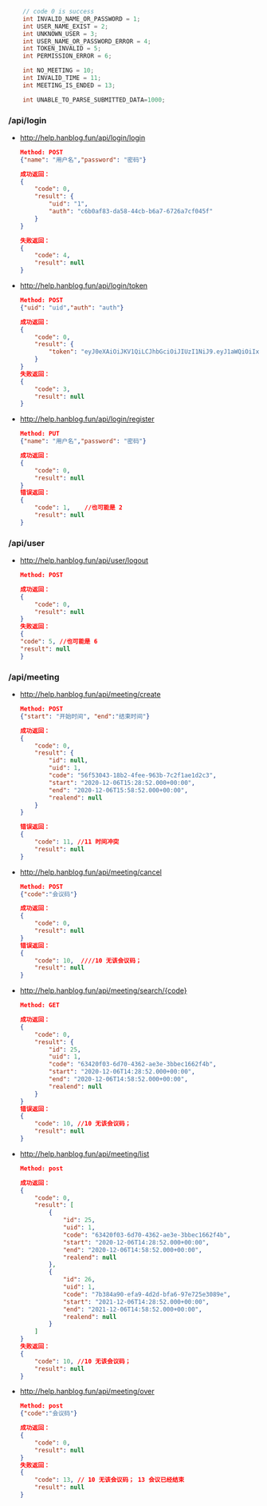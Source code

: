 ~~~java
    // code 0 is success
    int INVALID_NAME_OR_PASSWORD = 1;
    int USER_NAME_EXIST = 2;
    int UNKNOWN_USER = 3;
    int USER_NAME_OR_PASSWORD_ERROR = 4;
    int TOKEN_INVALID = 5;
    int PERMISSION_ERROR = 6;

    int NO_MEETING = 10;
    int INVALID_TIME = 11;
    int MEETING_IS_ENDED = 13;

    int UNABLE_TO_PARSE_SUBMITTED_DATA=1000;
~~~

### /api/login

- http://help.hanblog.fun/api/login/login

  ~~~json
  Method: POST
  {"name": "用户名","password": "密码"}
  
  成功返回：
  {
      "code": 0,
      "result": {
          "uid": "1",
          "auth": "c6b0af83-da58-44cb-b6a7-6726a7cf045f"
      }
  }
  
  失败返回：
  {
      "code": 4,
      "result": null
  }
  
  
  ~~~

- http://help.hanblog.fun/api/login/token

  ~~~json
  Method: POST
  {"uid": "uid","auth": "auth"}
  
  成功返回：
  {
      "code": 0,
      "result": {
          "token": "eyJ0eXAiOiJKV1QiLCJhbGciOiJIUzI1NiJ9.eyJ1aWQiOiIxIiwiZXhwIjoxNjA3MDAwMTgwfQ.QMzGxXvny_boD2Jc3zvHEpLuqukxZj-A1pZrR2o4peM"
      }
  }
  失败返回：
  {
      "code": 3,
      "result": null
  }
  
  
  ~~~

- http://help.hanblog.fun/api/login/register

  ~~~json
  Method: PUT
  {"name": "用户名","password": "密码"}
  
  成功返回：
  {
      "code": 0,
      "result": null
  }
  错误返回：
  {
      "code": 1,	//也可能是 2
      "result": null
  }
  ~~~



### /api/user

- http://help.hanblog.fun/api/user/logout

  ~~~json
  Method: POST
  
  成功返回：
  {
      "code": 0,
      "result": null
  }
  失败返回：
  {
  "code": 5, //也可能是 6
  "result": null
  }
  ~~~


### /api/meeting

- http://help.hanblog.fun/api/meeting/create

  ~~~json
  Method: POST
  {"start": "开始时间", "end":"结束时间"}
  
  成功返回：
  {
      "code": 0,
      "result": {
          "id": null,
          "uid": 1,
          "code": "56f53043-18b2-4fee-963b-7c2f1ae1d2c3",
          "start": "2020-12-06T15:28:52.000+00:00",
          "end": "2020-12-06T15:58:52.000+00:00",
          "realend": null
      }
  }
  
  错误返回：
  {
      "code": 11, //11 时间冲突
      "result": null
  }
  ~~~
  
- http://help.hanblog.fun/api/meeting/cancel

  ~~~json
  Method: POST
  {"code":"会议码"}
  
  成功返回：
  {
      "code": 0,
      "result": null
  }
  错误返回：
  {
      "code": 10,  ////10 无该会议码；
      "result": null
  }
  ~~~
  
- http://help.hanblog.fun/api/meeting/search/{code}

  ~~~json
  Method: GET
  
  成功返回：
  {
      "code": 0,
      "result": {
          "id": 25,
          "uid": 1,
          "code": "63420f03-6d70-4362-ae3e-3bbec1662f4b",
          "start": "2020-12-06T14:28:52.000+00:00",
          "end": "2020-12-06T14:58:52.000+00:00",
          "realend": null
      }
  }
  错误返回：
  {
      "code": 10, //10 无该会议码；
      "result": null
  }
  
  ~~~

- http://help.hanblog.fun/api/meeting/list

  ~~~json
  Method: post
  
  成功返回：
  {
      "code": 0,
      "result": [
          {
              "id": 25,
              "uid": 1,
              "code": "63420f03-6d70-4362-ae3e-3bbec1662f4b",
              "start": "2020-12-06T14:28:52.000+00:00",
              "end": "2020-12-06T14:58:52.000+00:00",
              "realend": null
          },
          {
              "id": 26,
              "uid": 1,
              "code": "7b384a90-efa9-4d2d-bfa6-97e725e3089e",
              "start": "2021-12-06T14:28:52.000+00:00",
              "end": "2021-12-06T14:58:52.000+00:00",
              "realend": null
          }
      ]
  }
  失败返回：
  {
      "code": 10, //10 无该会议码；
      "result": null
  }
  
  ~~~

- http://help.hanblog.fun/api/meeting/over

  ~~~json
  Method: post
  {"code":"会议码"}
  
  成功返回：
  {
      "code": 0,
      "result": null
  }
  失败返回：
  {
      "code": 13, // 10 无该会议码； 13 会议已经结束
      "result": null
  }
  
  ~~~

  

